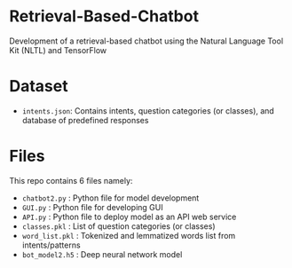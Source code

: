 # Retrieval-Based-Chatbot
Development of a retrieval-based chatbot using the Natural Language Tool Kit (NLTL) and TensorFlow

# Dataset
* `intents.json`: Contains intents, question categories (or classes), and database of predefined responses

# Files
This repo contains 6 files namely:
* `chatbot2.py` : Python file for model development
* `GUI.py` : Python file for developing GUI
* `API.py` : Python file to deploy model as an API web service
* `classes.pkl` : List of question categories (or classes)
* `word_list.pkl` : Tokenized and lemmatized words list from intents/patterns
* `bot_model2.h5` : Deep neural network model
